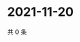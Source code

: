 # 2021-11-20

共 0 条

<!-- BEGIN WEIBO -->
<!-- 最后更新时间 Sat Nov 20 2021 15:08:39 GMT+0800 (China Standard Time) -->

<!-- END WEIBO -->
